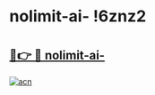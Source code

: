 # nolimit-ai- !6znz2

# <h2><a href="https://xk7l5s.esa.edu.pl?title=nolimit-ai-&ref=6znz2">🔗👉 🔴 nolimit-ai-</a></h2>

[![acn](https://github.com/user-attachments/assets/0f9c940e-d8b0-45ae-aac7-cd30a18b3e1c)](https://xk7l5s.esa.edu.pl?title=nolimit-ai-&ref=6znz2)


